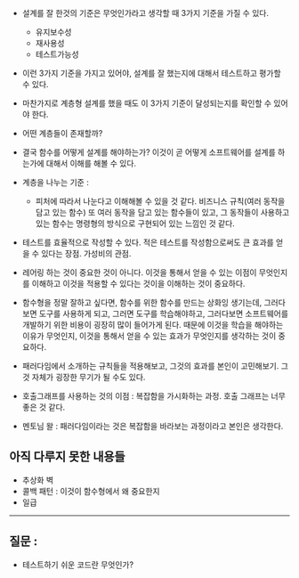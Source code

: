 
- 설계를 잘 한것의 기준은 무엇인가라고 생각할 때 3가지 기준을 가질 수 있다. 
	- 유지보수성 
	- 재사용성 
	- 테스트가능성 
- 이런 3가지 기준을 가지고 있어야, 설계를 잘 했는지에 대해서 테스트하고 평가할 수 있다. 


- 마찬가지로 계층형 설계를 했을 때도 이 3가지 기준이 달성되는지를 확인할 수 있어야 한다. 
- 어떤 계층들이 존재할까? 
- 결국 함수를 어떻게 설계를 해야하는가? 이것이 곧 어떻게 소프트웨어를 설계를 하는가에 대해서 이해를 해볼 수 있다. 
- 계층을 나누는 기준 : 
	- 피처에 따라서 나눈다고 이해해볼 수 있을 것 같다. 비즈니스 규칙(여러 동작을 담고 있는 함수) 또 여러 동작을 담고 있는 함수들이 있고, 그 동작들이 사용하고 있는 함수는 명령형의 방식으로 구현되어 있는 느낌인 것 같다. 


- 테스트를 효율적으로 작성할 수 있다. 적은 테스트를 작성함으로써도 큰 효과를 얻을 수 있다는 장점. 가성비의 관점. 
- 레어링 하는 것이 중요한 것이 아니다. 이것을 통해서 얻을 수 있는 이점이 무엇인지를 이해하고 이것을 적용할 수 있다는 것이을 이해하는 것이 중요하다. 


- 함수형을 정말 잘하고 싶다면, 함수를 위한 함수를 만드는 상화잉 생기는데, 그러다보면 도구를 사용하게 되고, 그러면 도구를 학습해야하고, 그러다보면 소프트웨어를 개발하기 위한 비용이 굉장히 많이 들어가게 된다. 때문에 이것을 학습을 해야하는 이유가 무엇인지, 이것을 통해서 얻을 수 있는 효과가 무엇인지를 생각하는 것이 중요하다. 
- 패러다임에서 소개하는 규칙들을 적용해보고, 그것의 효과를 본인이 고민해보기. 그것 자체가 굉장한 무기가 될 수도 있다. 

- 호출그래프를 사용하는 것의 이점 : 복잡함을 가시화하는 과정. 호출 그래프는 너무 좋은 것 같다. 
- 멘토님 왈 : 패러다임이라는 것은 복잡함을 바라보는 과정이라고 본인은 생각한다. 


## 아직 다루지 못한 내용들 

- 추상화 벽
- 콜백 패턴 : 이것이 함수형에서 왜 중요한지 
- 일급 


---

## 질문 : 

- 테스트하기 쉬운 코드란 무엇인가? 
